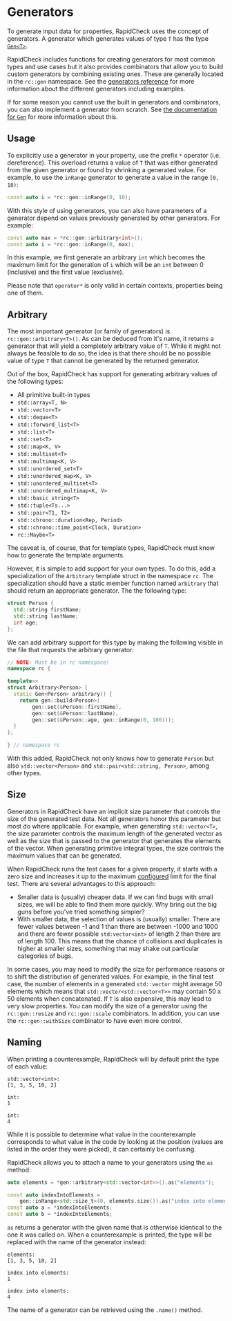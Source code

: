 Generators
==========
To generate input data for properties, RapidCheck uses the concept of generators. A generator which generates values of type `T` has the type [`Gen<T>`](Gen.md).

RapidCheck includes functions for creating generators for most common types and use cases but it also provides combinators that allow you to build custom generators by combining existing ones. These are generally located in the `rc::gen` namespace. See the [generators reference](generators_ref.md) for more information about the different generators including examples.

If for some reason you cannot use the built in generators and combinators, you can also implement a generator from scratch. See [the documentation for `Gen`](Gen.md) for more information about this.

## Usage ##
To explicitly use a generator in your property, use the prefix `*` operator (i.e. dereference). This overload returns a value of `T` that was either generated from the given generator or found by shrinking a generated value. For example, to use the `inRange` generator to generate a value in the range `[0, 10)`:

```C++
const auto i = *rc::gen::inRange(0, 10);
```

With this style of using generators, you can also have parameters of a generator depend on values previously generated by other generators. For example:

```C++
const auto max = *rc::gen::arbitrary<int>();
const auto i = *rc::gen::inRange(0, max);
```

In this example, we first generate an arbitrary `int` which becomes the maximum limit for the generation of `i` which will be an `int` between 0 (inclusive) and the first value (exclusive).

Please note that `operator*` is only valid in certain contexts, properties being one of them.

## Arbitrary ##
The most important generator (or family of generators) is `rc::gen::arbitrary<T>()`. As can be deduced from it's name, it returns a generator that will yield a completely arbitrary value of `T`. While it might not always be feasible to do so, the idea is that there should be no possible value of type `T` that cannot be generated by the returned generator.

Out of the box, RapidCheck has support for generating arbitrary values of the following types:

- All primitive built-in types
- `std::array<T, N>`
- `std::vector<T>`
- `std::deque<T>`
- `std::forward_list<T>`
- `std::list<T>`
- `std::set<T>`
- `std::map<K, V>`
- `std::multiset<T>`
- `std::multimap<K, V>`
- `std::unordered_set<T>`
- `std::unordered_map<K, V>`
- `std::unordered_multiset<T>`
- `std::unordered_multimap<K, V>`
- `std::basic_string<T>`
- `std::tuple<Ts...>`
- `std::pair<T1, T2>`
- `std::chrono::duration<Rep, Period>`
- `std::chrono::time_point<Clock, Duration>`
- `rc::Maybe<T>`

The caveat is, of course, that for template types, RapidCheck must know how to generate the template arguments.

However, it is simple to add support for your own types. To do this, add a specialization of the `Arbitrary` template struct in the namespace `rc`. The specialization should have a static member function named `arbitrary` that should return an appropriate generator. The the following type:

```C++
struct Person {
  std::string firstName;
  std::string lastName;
  int age;
};
```

We can add arbitrary support for this type by making the following visible in the file that requests the arbitrary generator:

```C++
// NOTE: Must be in rc namespace!
namespace rc {

template<>
struct Arbitrary<Person> {
  static Gen<Person> arbitrary() {
    return gen::build<Person>(
        gen::set(&Person::firstName),
        gen::set(&Person::lastName),
        gen::set(&Person::age, gen::inRange(0, 100)));
  }
};

} // namespace rc
```

With this added, RapidCheck not only knows how to generate `Person` but also `std::vector<Person>` and `std::pair<std::string, Person>`, among other types.

## Size ##
Generators in RapidCheck have an implicit size parameter that controls the size of the generated test data. Not all generators honor this parameter but most do where applicable. For example, when generating `std::vector<T>`, the size parameter controls the maximum length of the generated vector as well as the size that is passed to the generator that generates the elements of the vector. When generating primitive integral types, the size controls the maximum values that can be generated.

When RapidCheck runs the test cases for a given property, it starts with a zero size and increases it up to the maximum [configured](configuration.md) limit for the final test. There are several advantages to this approach:

- Smaller data is (usually) cheaper data. If we can find bugs with small sizes, we will be able to find them more quickly. Why bring out the big guns before you've tried something simpler?
- With smaller data, the selection of values is (usually) smaller. There are fewer values between -1 and 1 than there are between -1000 and 1000 and there are fewer possible `std:vector<int>` of length 2 than there are of length 100. This means that the chance of collisions and duplicates is higher at smaller sizes, something that may shake out particular categories of bugs.

In some cases, you may need to modify the size for performance reasons or to shift the distribution of generated values. For example, in the final test case, the number of elements in a generated `std::vector` might average 50 elements which means that `std::vector<std::vector<T>>` may contain 50 x 50 elements when concatenated. If `T` is also expensive, this may lead to very slow properties. You can modify the size of a generator using the `rc::gen::resize` and `rc::gen::scale` combinators. In addition, you can use the `rc::gen::withSize` combinator to have even more control.

## Naming ##
When printing a counterexample, RapidCheck will by default print the type of each value:

```
std::vector<int>:
[1, 3, 5, 10, 2]

int:
1

int:
4
```

While it is possible to determine what value in the counterexample corresponds to what value in the code by looking at the position (values are listed in the order they were picked), it can certainly be confusing.

RapidCheck allows you to attach a name to your generators using the `as` method:

```C++
auto elements = *gen::arbitrary<std::vector<int>>().as("elements");

const auto indexIntoElements =
    gen::inRange<std::size_t>(0, elements.size()).as("index into elements");
const auto a = *indexIntoElements;
const auto b = *indexIntoElements;
```

`as` returns a generator with the given name that is otherwise identical to the one it was called on. When a counterexample is printed, the type will be replaced with the name of the generator instead:

```
elements:
[1, 3, 5, 10, 2]

index into elements:
1

index into elements:
4
```

The name of a generator can be retrieved using the `.name()` method.
